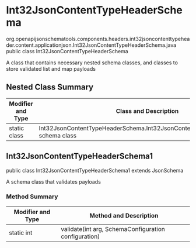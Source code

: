 # Int32JsonContentTypeHeaderSchema
org.openapijsonschematools.components.headers.int32jsoncontenttypeheader.content.applicationjson.Int32JsonContentTypeHeaderSchema.java
public class Int32JsonContentTypeHeaderSchema

A class that contains necessary nested schema classes, and classes to store validated list and map payloads

## Nested Class Summary
| Modifier and Type | Class and Description |
| ----------------- | ---------------------- |
| static class | Int32JsonContentTypeHeaderSchema.Int32JsonContentTypeHeaderSchema1<br> schema class |

## Int32JsonContentTypeHeaderSchema1
public class Int32JsonContentTypeHeaderSchema1
extends JsonSchema

A schema class that validates payloads

### Method Summary
| Modifier and Type | Method and Description |
| ----------------- | ---------------------- |
| static int | validate(int arg, SchemaConfiguration configuration) |
